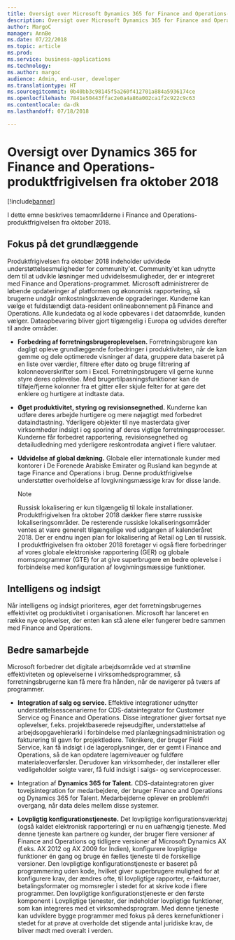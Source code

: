 ```yaml
---
title: Oversigt over Microsoft Dynamics 365 for Finance and Operations-produktfrigivelsen fra oktober 2018
description: Oversigt over Microsoft Dynamics 365 for Finance and Operations-produktfrigivelsen fra oktober 2018
author: MargoC
manager: AnnBe
ms.date: 07/22/2018
ms.topic: article
ms.prod: 
ms.service: business-applications
ms.technology: 
ms.author: margoc
audience: Admin, end-user, developer
ms.translationtype: HT
ms.sourcegitcommit: 0b40bb3c98145f5a260f412701a884a5936174ce
ms.openlocfilehash: 7841e50443ffac2e0a4a86a002ca1f2c922c9c63
ms.contentlocale: da-dk
ms.lasthandoff: 07/18/2018

---
```

#  <a name="overview-of-dynamics-365-for-finance-and-operations-october-18-release"></a>Oversigt over Dynamics 365 for Finance and Operations-produktfrigivelsen fra oktober 2018

[!include[banner](../../includes/banner.md)]

I dette emne beskrives temaområderne i Finance and Operations-produktfrigivelsen fra oktober 2018. 

## <a name="focus-on-fundamentals"></a>Fokus på det grundlæggende

Produktfrigivelsen fra oktober 2018 indeholder udvidede understøttelsesmuligheder for community'et.
Community'et kan udnytte dem til at udvikle løsninger med udvidelsesmuligheder, der er integreret med Finance and Operations-programmet. Microsoft administrerer de løbende opdateringer af platformen og økonomisk rapportering, så brugerne undgår omkostningskrævende opgraderinger. Kunderne kan vælge et fuldstændigt data-resident onlineabonnement på Finance and Operations. Alle kundedata og al kode opbevares i det dataområde, kunden vælger. Dataopbevaring bliver gjort tilgængelig i Europa og udvides derefter til andre områder.

-   **Forbedring af forretningsbrugeroplevelsen.** Forretningsbrugere kan dagligt opleve grundlæggende forbedringer i produktiviteten, når de kan gemme og dele optimerede visninger af data, gruppere data baseret på en liste over værdier, filtrere efter dato og bruge filtrering af kolonneoverskrifter som i Excel. Forretningsbrugere vil gerne kunne styre deres oplevelse. Med brugertilpasningsfunktioner kan de tilføje/fjerne kolonner fra et gitter eller skjule felter for at gøre det enklere og hurtigere at indtaste data.

-   **Øget produktivitet, styring og revisionsegnethed.** Kunderne kan udføre deres arbejde hurtigere og mere nøjagtigt med forbedret dataindtastning.
    Yderligere objekter til nye masterdata giver virksomheder indsigt i og sporing af deres vigtige forretningsprocesser. Kunderne får forbedret rapportering, revisionsegnethed og detailudledning med yderligere reskontrodata angivet i flere valutaer.

-   **Udvidelse af global dækning.** Globale eller internationale kunder med kontorer i De Forenede Arabiske Emirater og Rusland kan begynde at tage Finance and Operations i brug. Denne produktfrigivelse understøtter overholdelse af lovgivningsmæssige krav for disse lande. 
    
    > [!NOTE]
    > Russisk lokalisering er kun tilgængelig til lokale installationer. Produktfrigivelsen fra oktober 2018 dækker flere større russiske lokaliseringsområder. De resterende russiske lokaliseringsområder ventes at være generelt tilgængelige ved udgangen af kalenderåret 2018. Der er endnu ingen plan for lokalisering af Retail og Løn til russisk. I produktfrigivelsen fra oktober 2018 foretager vi også flere forbedringer af vores globale elektroniske rapportering (GER) og globale momsprogrammer (GTE) for at give superbrugere en bedre oplevelse i forbindelse med konfiguration af lovgivningsmæssige funktioner. 

## <a name="intelligence-and-insights"></a>Intelligens og indsigt

Når intelligens og indsigt prioriteres, øger det forretningsbrugernes effektivitet og produktivitet i organisationen. Microsoft har lanceret en række nye oplevelser, der enten kan stå alene eller fungerer bedre sammen med Finance and Operations.

## <a name="better-together"></a>Bedre samarbejde

Microsoft forbedrer det digitale arbejdsområde ved at strømline effektiviteten og oplevelserne i virksomhedsprogrammer, så forretningsbrugerne kan få mere fra hånden, når de navigerer på tværs af programmer.

-   **Integration af salg og service.** Effektive integrationer udnytter understøttelsesscenarierne for CDS-dataintegrator for Customer Service og Finance and Operations. Disse integrationer giver fortsat nye oplevelser, f.eks. projektbaserede rejseudgifter, understøttelse af arbejdsopgavehierarki i forbindelse med planlægningsadministration og fakturering til gavn for projektledere. Teknikere, der bruger Field Service, kan få indsigt i de lageroplysninger, der er gemt i Finance and Operations, så de kan opdatere lagerniveauer og fuldføre materialeoverførsler. Derudover kan virksomheder, der installerer eller vedligeholder solgte varer, få fuld indsigt i salgs- og serviceprocesser.

-   Integration af **Dynamics 365 for Talent.** CDS-dataintegratoren giver tovejsintegration for medarbejdere, der bruger Finance and Operations og Dynamics 365 for Talent. Medarbejderne oplever en problemfri overgang, når data deles mellem disse systemer.

-   **Lovpligtig konfigurationstjeneste.** Det lovpligtige konfigurationsværktøj (også kaldet elektronisk rapportering) er nu en uafhængig tjeneste. Med denne tjeneste kan partnere og kunder, der bruger flere versioner af Finance and Operations og tidligere versioner af Microsoft Dynamics AX (f.eks. AX 2012 og AX 2009 for Indien), konfigurere lovpligtige funktioner én gang og bruge én fælles tjeneste til de forskellige versioner. Den lovpligtige konfigurationstjeneste er baseret på programmering uden kode, hvilket giver superbrugere mulighed for at konfigurere krav, der ændres ofte, til lovpligtige rapporter, e-fakturaer, betalingsformater og momsregler i stedet for at skrive kode i flere programmer. Den lovpligtige konfigurationstjeneste er den første komponent i Lovpligtige tjenester, der indeholder lovpligtige funktioner, som kan integreres med et virksomhedsprogram. Med denne tjeneste kan udviklere bygge programmer med fokus på deres kernefunktioner i stedet for at prøve at overholde det stigende antal juridiske krav, de bliver mødt med overalt i verden.

